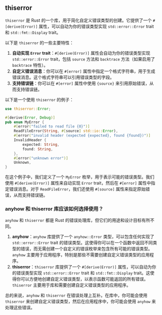## thiserror

`thiserror` 是 Rust 的一个库，用于简化自定义错误类型的创建。它提供了一个 `#[derive(Error)]` 属性，可以自动为你的错误类型实现 `std::error::Error` trait 和 `std::fmt::Display` trait。

以下是 `thiserror` 的一些主要特性：

1. **自动实现 `Error` trait**：`#[derive(Error)]` 属性会自动为你的错误类型实现 `std::error::Error` trait，包括 `source` 方法和 `backtrace` 方法（如果启用了 `backtrace` 特性）。
2. **自定义错误消息**：你可以在 `#[error]` 属性中指定一个格式字符串，用于生成错误消息。这个格式字符串可以引用错误类型的字段。
3. **支持错误链**：你可以在 `#[error]` 属性中使用 `{source}` 来引用原始错误，从而支持错误链。

以下是一个使用 `thiserror` 的例子：

```rust
use thiserror::Error;

#[derive(Error, Debug)]
pub enum MyError {
    #[error("failed to read file {0}")]
    ReadFileError(String, #[source] std::io::Error),
    #[error("invalid header (expected {expected}, found {found})")]
    InvalidHeader {
        expected: String,
        found: String,
    },
    #[error("unknown error")]
    Unknown,
}

```

在这个例子中，我们定义了一个 `MyError` 枚举，用于表示可能的错误类型。我们使用 `#[derive(Error)]` 属性来自动实现 `Error` trait，然后在 `#[error]` 属性中指定错误消息。对于 `ReadFileError`，我们还使用 `#[source]` 属性来指定原始错误，从而支持错误链。

### anyhow 和 thiserror 库应该如何选择使用？

`anyhow` 和 `thiserror` 都是 Rust 的错误处理库，但它们的用途和设计目标有所不同。

1. **anyhow**：`anyhow` 库提供了一个 `anyhow::Error` 类型，可以包含任何实现了 `std::error::Error` trait 的错误类型。这使得你可以在一个函数中返回不同类型的错误，而无需创建一个自定义的错误枚举来包含所有可能的错误类型。`anyhow` 主要用于应用程序，特别是那些不需要创建自定义错误类型的应用程序。
2. **thiserror**：`thiserror` 库提供了一个 `#[derive(Error)]` 属性，可以自动为你的错误类型实现 `std::error::Error` trait 和 `std::fmt::Display` trait。这使得你可以方便地创建自定义错误类型，以表示函数可能返回的所有错误。`thiserror` 主要用于库和需要创建自定义错误类型的应用程序。

总的来说，`anyhow` 和 `thiserror` 在错误处理上互补。在库中，你可能会使用 `thiserror` 来创建自定义错误类型，然后在应用程序中，你可能会使用 `anyhow` 来处理这些错误。
